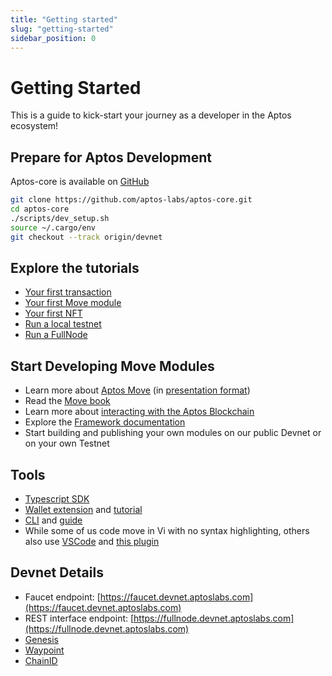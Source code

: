 ```yaml
---
title: "Getting started"
slug: "getting-started"
sidebar_position: 0
---
```


# Getting Started

This is a guide to kick-start your journey as a developer in the Aptos ecosystem!

## Prepare for Aptos Development

Aptos-core is available on [GitHub](https://github.com/aptos-labs/aptos-core)

```bash
git clone https://github.com/aptos-labs/aptos-core.git
cd aptos-core
./scripts/dev_setup.sh
source ~/.cargo/env
git checkout --track origin/devnet
```

## Explore the tutorials

* [Your first transaction](/tutorials/your-first-transaction)
* [Your first Move module](/tutorials/your-first-move-module)
* [Your first NFT](/tutorials/your-first-nft)
* [Run a local testnet](/tutorials/run-a-local-testnet)
* [Run a FullNode](/tutorials/full-node/run-a-fullnode)

## Start Developing Move Modules

* Learn more about [Aptos Move](/guides/move) (in [presentation format](https://docs.google.com/presentation/d/1MrsumQgdrLnKCaZnrtWvadT5rhOGka-Fhi0OoYtGQo8/edit?usp=sharing))
* Read the [Move book](https://diem.github.io/move/)
* Learn more about [interacting with the Aptos Blockchain](/guides/interacting-with-the-aptos-blockchain)
* Explore the [Framework documentation](https://github.com/aptos-labs/aptos-core/tree/framework-docs)
* Start building and publishing your own modules on our public Devnet or on your own Testnet

## Tools

* [Typescript SDK](https://www.npmjs.com/package/aptos)
* [Wallet extension](https://github.com/aptos-labs/aptos-core/releases/tag/wallet-v0.0.1) and [tutorial](/tutorials/building-wallet-extension)
* [CLI](https://github.com/aptos-labs/aptos-core/releases/tag/aptos-cli-v0.1.0-alpha) and [guide](https://github.com/aptos-labs/aptos-core/blob/main/crates/aptos/README.md)
* While some of us code move in Vi with no syntax highlighting, others also use [VSCode](https://code.visualstudio.com/download) and [this plugin](https://marketplace.visualstudio.com/items?itemName=damirka.move-syntax)

## Devnet Details

* Faucet endpoint: [https://faucet.devnet.aptoslabs.com](https://faucet.devnet.aptoslabs.com)
* REST interface endpoint: [https://fullnode.devnet.aptoslabs.com](https://fullnode.devnet.aptoslabs.com)
* [Genesis](https://devnet.aptoslabs.com/genesis.blob)
* [Waypoint](https://devnet.aptoslabs.com/waypoint.txt)
* [ChainID](https://devnet.aptoslabs.com/chainid.txt)
